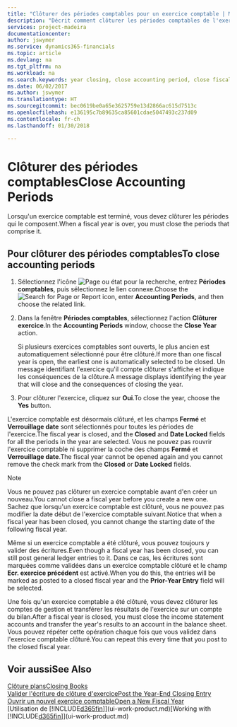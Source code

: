 ```yaml
---
title: "Clôturer des périodes comptables pour un exercice comptable | Microsoft Docs"
description: "Décrit comment clôturer les périodes comptables de l'exercice comptable."
services: project-madeira
documentationcenter: 
author: jswymer
ms.service: dynamics365-financials
ms.topic: article
ms.devlang: na
ms.tgt_pltfrm: na
ms.workload: na
ms.search.keywords: year closing, close accounting period, close fiscal year, bank account detailed trial balance
ms.date: 06/02/2017
ms.author: jswymer
ms.translationtype: HT
ms.sourcegitcommit: bec0619be0a65e3625759e13d2866ac615d7513c
ms.openlocfilehash: e136195c7b89635ca85601cdae5047493c237d09
ms.contentlocale: fr-ch
ms.lasthandoff: 01/30/2018

---
```

# <a name="close-accounting-periods"></a><span data-ttu-id="5abd5-103">Clôturer des périodes comptables</span><span class="sxs-lookup"><span data-stu-id="5abd5-103">Close Accounting Periods</span></span>
<span data-ttu-id="5abd5-104">Lorsqu'un exercice comptable est terminé, vous devez clôturer les périodes qui le composent.</span><span class="sxs-lookup"><span data-stu-id="5abd5-104">When a fiscal year is over, you must close the periods that comprise it.</span></span>

## <a name="to-close-accounting-periods"></a><span data-ttu-id="5abd5-105">Pour clôturer des périodes comptables</span><span class="sxs-lookup"><span data-stu-id="5abd5-105">To close accounting periods</span></span>
1. <span data-ttu-id="5abd5-106">Sélectionnez l'icône ![Page ou état pour la recherche](media/ui-search/search_small.png "icône Page ou état pour la recherche"), entrez **Périodes comptables**, puis sélectionnez le lien connexe.</span><span class="sxs-lookup"><span data-stu-id="5abd5-106">Choose the ![Search for Page or Report](media/ui-search/search_small.png "Search for Page or Report icon") icon, enter **Accounting Periods**, and then choose the related link.</span></span>
2. <span data-ttu-id="5abd5-107">Dans la fenêtre **Périodes comptables**, sélectionnez l'action **Clôturer exercice**.</span><span class="sxs-lookup"><span data-stu-id="5abd5-107">In the **Accounting Periods** window, choose the **Close Year** action.</span></span>

    <span data-ttu-id="5abd5-108">Si plusieurs exercices comptables sont ouverts, le plus ancien est automatiquement sélectionné pour être clôturé.</span><span class="sxs-lookup"><span data-stu-id="5abd5-108">If more than one fiscal year is open, the earliest one is automatically selected to be closed.</span></span> <span data-ttu-id="5abd5-109">Un message identifiant l'exercice qu'il compte clôturer s'affiche et indique les conséquences de la clôture.</span><span class="sxs-lookup"><span data-stu-id="5abd5-109">A message displays identifying the year that will close and the consequences of closing the year.</span></span>
3. <span data-ttu-id="5abd5-110">Pour clôturer l'exercice, cliquez sur **Oui**.</span><span class="sxs-lookup"><span data-stu-id="5abd5-110">To close the year, choose the **Yes** button.</span></span>

<span data-ttu-id="5abd5-111">L'exercice comptable est désormais clôturé, et les champs **Fermé** et **Verrouillage date** sont sélectionnés pour toutes les périodes de l'exercice.</span><span class="sxs-lookup"><span data-stu-id="5abd5-111">The fiscal year is closed, and the **Closed** and **Date Locked** fields for all the periods in the year are selected.</span></span> <span data-ttu-id="5abd5-112">Vous ne pouvez pas rouvrir l'exercice comptable ni supprimer la coche des champs **Fermé** et **Verrouillage date**.</span><span class="sxs-lookup"><span data-stu-id="5abd5-112">The fiscal year cannot be opened again and you cannot remove the check mark from the **Closed** or **Date Locked** fields.</span></span>

> [!NOTE]  
>   <span data-ttu-id="5abd5-113">Vous ne pouvez pas clôturer un exercice comptable avant d'en créer un nouveau.</span><span class="sxs-lookup"><span data-stu-id="5abd5-113">You cannot close a fiscal year before you create a new one.</span></span> <span data-ttu-id="5abd5-114">Sachez que lorsqu'un exercice comptable est clôturé, vous ne pouvez pas modifier la date début de l'exercice comptable suivant.</span><span class="sxs-lookup"><span data-stu-id="5abd5-114">Notice that when a fiscal year has been closed, you cannot change the starting date of the following fiscal year.</span></span>

<span data-ttu-id="5abd5-115">Même si un exercice comptable a été clôturé, vous pouvez toujours y valider des écritures.</span><span class="sxs-lookup"><span data-stu-id="5abd5-115">Even though a fiscal year has been closed, you can still post general ledger entries to it.</span></span> <span data-ttu-id="5abd5-116">Dans ce cas, les écritures sont marquées comme validées dans un exercice comptable clôturé et le champ **Ecr. exercice précédent** est activé.</span><span class="sxs-lookup"><span data-stu-id="5abd5-116">When you do this, the entries will be marked as posted to a closed fiscal year and the **Prior-Year Entry** field will be selected.</span></span>

<span data-ttu-id="5abd5-117">Une fois qu'un exercice comptable a été clôturé, vous devez clôturer les comptes de gestion et transférer les résultats de l'exercice sur un compte du bilan.</span><span class="sxs-lookup"><span data-stu-id="5abd5-117">After a fiscal year is closed, you must close the income statement accounts and transfer the year's results to an account in the balance sheet.</span></span> <span data-ttu-id="5abd5-118">Vous pouvez répéter cette opération chaque fois que vous validez dans l'exercice comptable clôturé.</span><span class="sxs-lookup"><span data-stu-id="5abd5-118">You can repeat this every time that you post to the closed fiscal year.</span></span>

## <a name="see-also"></a><span data-ttu-id="5abd5-119">Voir aussi</span><span class="sxs-lookup"><span data-stu-id="5abd5-119">See Also</span></span>
[<span data-ttu-id="5abd5-120">Clôture plans</span><span class="sxs-lookup"><span data-stu-id="5abd5-120">Closing Books</span></span>](year-close-books.md)  
[<span data-ttu-id="5abd5-121">Valider l'écriture de clôture d'exercice</span><span class="sxs-lookup"><span data-stu-id="5abd5-121">Post the Year-End Closing Entry</span></span>](year-how-post-year-end-close-entry.md)  
[<span data-ttu-id="5abd5-122">Ouvrir un nouvel exercice comptable</span><span class="sxs-lookup"><span data-stu-id="5abd5-122">Open a New Fiscal Year</span></span>](finance-how-open-new-fiscal-year.md)  
<span data-ttu-id="5abd5-123">[Utilisation de [!INCLUDE[d365fin](includes/d365fin_md.md)]](ui-work-product.md)</span><span class="sxs-lookup"><span data-stu-id="5abd5-123">[Working with [!INCLUDE[d365fin](includes/d365fin_md.md)]](ui-work-product.md)</span></span>

